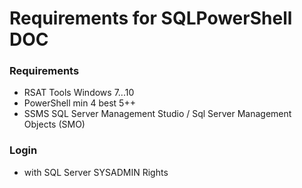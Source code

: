 # Requirements for SQLPowerShell DOC

### Requirements

- RSAT Tools Windows 7...10
- PowerShell min 4 best 5++
- SSMS SQL Server Management Studio / Sql Server Management Objects (SMO)

### Login 
* with SQL Server SYSADMIN Rights
